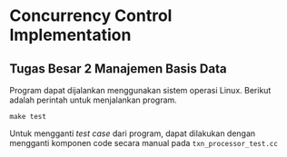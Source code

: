 # Concurrency Control Implementation
## Tugas Besar 2 Manajemen Basis Data

Program dapat dijalankan menggunakan sistem operasi Linux. Berikut adalah perintah untuk menjalankan program.
```
make test
```

Untuk mengganti *test case* dari program, dapat dilakukan dengan mengganti komponen code secara manual pada ```txn_processor_test.cc```
